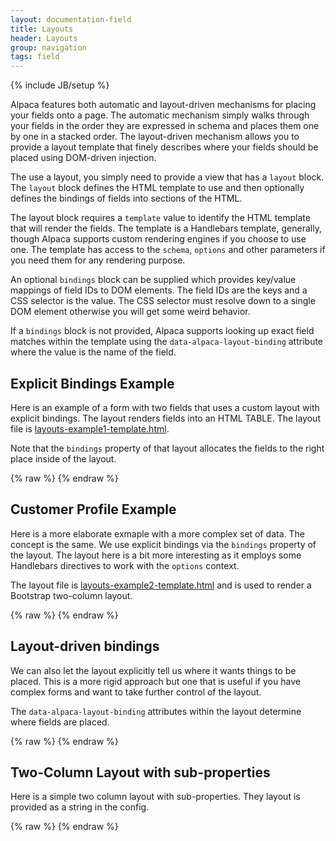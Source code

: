 ```yaml
---
layout: documentation-field
title: Layouts
header: Layouts
group: navigation
tags: field
---
```

{% include JB/setup %}

 Alpaca features both automatic and layout-driven mechanisms for placing your fields onto a page.
 The automatic mechanism simply walks through your fields in the order they are expressed in schema and places them
 one by one in a stacked order.  The layout-driven mechanism allows you to provide a layout template that finely
 describes where your fields should be placed using DOM-driven injection.

 The use a layout, you simply need to provide a view that has a <code>layout</code> block.  The <code>layout</code>
 block defines the HTML template to use and then optionally defines the bindings of fields into sections of the HTML.

 The layout block requires a <code>template</code> value to identify the HTML template that will render the fields.
 The template is a Handlebars template, generally, though Alpaca supports custom rendering engines if you choose to
 use one.  The template has access to the <code>schema</code>, <code>options</code> and other parameters if you need
 them for any rendering purpose.

 An optional <code>bindings</code> block can be supplied which provides key/value mappings of field IDs to DOM elements.
 The field IDs are the keys and a CSS selector is the value.  The CSS selector must resolve down to a single DOM
 element otherwise you will get some weird behavior.

 If a <code>bindings</code> block is not provided, Alpaca supports looking up exact field matches within the template
 using the <code>data-alpaca-layout-binding</code> attribute where the value is the name of the field.


## Explicit Bindings Example

Here is an example of a form with two fields that uses a custom layout with explicit bindings.  The layout
renders fields into an HTML TABLE.
The layout file is <a href="./layouts-example1-template.html">layouts-example1-template.html</a>.

Note that the <code>bindings</code> property of that layout allocates the fields to the right place inside of the
layout.

<div id="field1"></div>
{% raw %}
<script type="text/javascript" id="field1-script">
$("#field1").alpaca({
    "schema": {
        "type": "object",
        "properties": {
            "firstName": {
                "type": "string",
                "title": "First Name"
            },
            "lastName": {
                "type": "string",
                "title": "Last Name"
            }
        }
    },
    "view": {
        "parent": "bootstrap-edit",
        "layout": {
            "template": './layouts-example1-template.html',
            "bindings": {
                "firstName": "#left",
                "lastName": "#right"
            }
        }
    }
});
</script>
{% endraw %}


## Customer Profile Example

Here is a more elaborate exmaple with a more complex set of data.  The concept is the same.  We use explicit
bindings via the <code>bindings</code> property of the layout.  The layout here is a bit more interesting as it
employs some Handlebars directives to work with the <code>options</code> context.

The layout file is <a href="./layouts-example2-template.html">layouts-example2-template.html</a> and is used to
render a Bootstrap two-column layout.

<div id="field2"></div>
{% raw %}
<script type="text/javascript" id="field2-script">
$("#field2").alpaca({
    "dataSource": "/data/customer-profile-data.json",
    "schemaSource": "/data/customer-profile-schema.json",
    "optionsSource": "/data/customer-profile-options.json",
    "view": {
        "parent": "bootstrap-edit-horizontal",
        "layout": {
            "template": './layouts-example2-template.html',
            "bindings": {
                "name": "#left",
                "age": "#left",
                "gender": "#left",
                "member": "#left",
                "photo": "#left",
                "phone": "#left",
                "icecream": "#left",
                "address": "#right"
            }
        }
    }
});</script>
{% endraw %}


## Layout-driven bindings

We can also let the layout explicitly tell us where it wants things to be placed.  This is a more rigid approach
but one that is useful if you have complex forms and want to take further control of the layout.

The <code>data-alpaca-layout-binding</code> attributes within the layout determine where fields are placed.

<div id="field3"></div>
{% raw %}
<script type="text/javascript" id="field3-script">
$("#field3").alpaca({
    "dataSource": "/data/customer-profile-data.json",
    "schemaSource": "/data/customer-profile-schema.json",
    "optionsSource": "/data/customer-profile-options.json",
    "view": {
        "parent": "bootstrap-edit-horizontal",
        "layout": {
            "template": './layouts-example3-template.html'
        }
    }
});</script>
{% endraw %}


## Two-Column Layout with sub-properties

Here is a simple two column layout with sub-properties.  They layout is provided as a string in the config.

<div id="field4"></div>
{% raw %}
<script type="text/javascript" id="field4-script">
$("#field4").alpaca({
    "data": {
        "name": {
            "first": "John",
            "last": "McClane"
        }
    },
    "schema": {
        "type": "object",
        "properties": {
            "name": {
                "type": "object",
                "properties": {
                    "first": {
                        "type": "string"
                    },
                    "last": {
                        "type": "string"
                    }
                }
            },
            "address": {
                "type": "object",
                "properties": {
                    "street": {
                        "type": "string"
                    },
                    "city": {
                        "type": "string"
                    },
                    "state": {
                        "type": "string"
                    }
                }
            },
            "preferences": {
                "type": "object",
                "properties": {
                    "meal": {
                        "type": "boolean"
                    },
                    "hotel": {
                        "type": "boolean"
                    },
                    "taxi": {
                        "type": "boolean"
                    }
                }
            }
        }
    },
    "options": {
        "fields": {
            "name": {
                "label": "Name",
                "fields": {
                    "first": {
                        "label": "First Name",
                        "type": "text"
                    },
                    "last": {
                        "label": "Last Name",
                        "type": "text"
                    }
                }
            },
            "address": {
                "label": "Address",
                "fields": {
                    "street": {
                        "label": "First Name",
                        "type": "text"
                    },
                    "city": {
                        "label": "City",
                        "type": "text"
                    },
                    "state": {
                        "label": "State",
                        "type": "state"
                    }
                }
            },
            "preferences": {
                "label": "Preferences",
                "fields": {
                    "meal": {
                        "rightLabel": "Sign me up for a meal plan",
                        "type": "checkbox"
                    },
                    "hotel": {
                        "rightLabel": "Book a hotel for me",
                        "type": "checkbox"
                    },
                    "taxi": {
                        "rightLabel": "Schedule a taxi for me from the airport",
                        "type": "checkbox"
                    }
                }
            }
        }
    },
    "view": {
        "parent": "bootstrap-edit",
        "layout": {
            "template": "<div class='row'><div class='col-md-6' id='column-1'></div><div class='col-md-6' id='column-2'></div></div>",
            "bindings": {
                "name": "column-1",
                "address": "column-1",
                "preferences": "column-2"
            }
        }
    }
});</script>
{% endraw %}